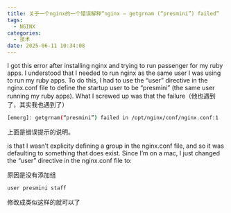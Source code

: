 ```yaml
---
title: 关于一个nginx的一个错误解释“nginx – getgrnam (“presmini”) failed”
tags:
  - NGINX
categories:
  - 技术
date: 2025-06-11 10:34:08
---
```


I got this error after installing nginx and trying to run passenger for my ruby apps. I understood that I needed to run nginx as the same user I was using to run my ruby apps. To do this, I had to use the “user” directive in the nginx.conf file to define the startup user to be “presmini” (the same user running my ruby apps). What I screwed up was that the failure（他也遇到了，其实我也遇到了）

```sh
[emerg]: getgrnam(“presmini”) failed in /opt/nginx/conf/nginx.conf:1
```

上面是错误提示的说明。

is that I wasn’t explicity defining a group in the nginx.conf file, and so it was defaulting to something that does exist. Since I’m on a mac, I just changed the “user” directive in the nginx.conf file to:

原因是没有添加组

```sh
user presmini staff
```

修改成类似这样的就可以了
